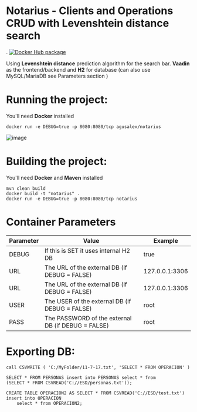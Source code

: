 #  Notarius - Clients and Operations CRUD with Levenshtein distance search
.
[![Docker Hub package][dockerhub-badge]][dockerhub-link]

[dockerhub-badge]: https://img.shields.io/badge/images%20on-Docker%20Hub-blue.svg
[dockerhub-link]: https://hub.docker.com/repository/docker/agusalex/notarius "Docker Hub Image"
[github-link]: https://github.com/agusalex/Notarius "Github"

Using **Levenshtein distance** prediction algorithm for the search bar.
**Vaadin** as the frontend/backend and **H2** for database (can also use MySQL/MariaDB see Parameters section )
# Running the project:
You'll need **Docker** installed

    docker run -e DEBUG=true -p 8080:8080/tcp agusalex/notarius
![image](https://user-images.githubusercontent.com/15642727/46241343-f0a5c180-c38d-11e8-887d-8d76746a81bc.png)

# Building the project:
You'll need **Docker** and **Maven** installed

	
    mvn clean build
    docker build -t "notarius" .
    docker run -e DEBUG=true -p 8080:8080/tcp notarius
   
  
# Container Parameters
| Parameter |Value  | Example|
|--|--|--|
|DEBUG| If this is SET it uses internal H2 DB  | true |
|URL| The URL of the external DB (if DEBUG = FALSE)  | 127.0.0.1:3306 |
|URL| The URL of the external DB (if DEBUG = FALSE) | 127.0.0.1:3306 |
|USER| The USER of the external DB (if DEBUG = FALSE) | root |
|PASS| The PASSWORD of the external DB (if DEBUG = FALSE) | root |

# Exporting DB:

    call CSVWRITE ( 'C:/MyFolder/11-7-17.txt', 'SELECT * FROM OPERACION' ) 
    
    SELECT * FROM PERSONAS insert into PERSONAS select * from 
    (SELECT * FROM CSVREAD('C://ESD/personas.txt'));
    
    CREATE TABLE OPERACION2 AS SELECT * FROM CSVREAD('C://ESD/test.txt')
    insert into OPERACION
        select * from OPERACION2;
